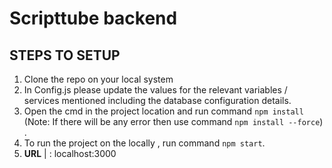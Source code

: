 # Scripttube backend

## STEPS TO SETUP

1. Clone the repo on your local system
2. In Config.js please update the values for the relevant variables / services mentioned including the database configuration details.
3. Open the cmd in the project location and run command `npm install` (Note: If there will be any error then use command `npm install --force`) .
4. To run the project on the locally , run command `npm start`.
5. **URL** | : localhost:3000
